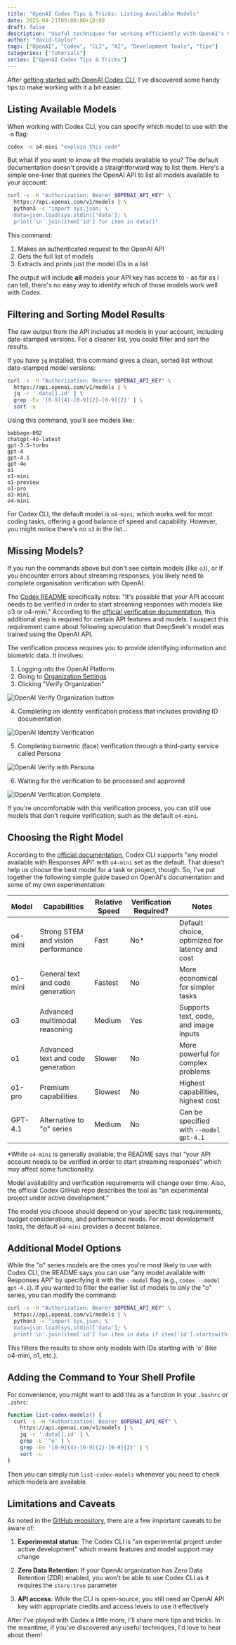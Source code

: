 ```yaml
---
title: "OpenAI Codex Tips & Tricks: Listing Available Models"
date: 2025-04-21T09:00:00+10:00
draft: false
description: "Useful techniques for working efficiently with OpenAI's Codex CLI tool"
author: "david-taylor"
tags: ["OpenAI", "Codex", "CLI", "AI", "Development Tools", "Tips"]
categories: ["Tutorials"]
series: ["OpenAI Codex Tips & Tricks"]
---
```


After [getting started with OpenAI Codex CLI](/posts/2025-04-18-getting-started-with-openai-codex-cli/), I've discovered some handy tips to make working with it a bit easier.

## Listing Available Models

When working with Codex CLI, you can specify which model to use with the `-m` flag:

```bash
codex -m o4-mini "explain this code"
```

But what if you want to know all the models available to you? The default documentation doesn't provide a straightforward way to list them. Here's a simple one-liner that queries the OpenAI API to list all models available to your account:

```bash
curl -s -H "Authorization: Bearer $OPENAI_API_KEY" \
  https://api.openai.com/v1/models | \
  python3 -c "import sys,json; \
  data=json.load(sys.stdin)['data']; \
  print('\n'.join(item['id'] for item in data))"
```

This command:
1. Makes an authenticated request to the OpenAI API
2. Gets the full list of models
3. Extracts and prints just the model IDs in a list

The output will include **all** models your API key has access to - as far as I can tell, there's no easy way to identify which of those models work well with Codex.

## Filtering and Sorting Model Results

The raw output from the API includes all models in your account, including date-stamped versions. For a cleaner list, you could filter and sort the results.

If you have `jq` installed, this command gives a clean, sorted list without date-stamped model versions:

```bash
curl -s -H "Authorization: Bearer $OPENAI_API_KEY" \
  https://api.openai.com/v1/models | \
  jq -r '.data[].id' | \
  grep -Ev '[0-9]{4}-[0-9]{2}-[0-9]{2}' | \
  sort -u
```

Using this command, you'll see models like:

```
babbage-002
chatgpt-4o-latest
gpt-3.5-turbo
gpt-4
gpt-4.1
gpt-4o
o1
o1-mini
o1-preview
o1-pro
o3-mini
o4-mini
```

For Codex CLI, the default model is `o4-mini`, which works well for most coding tasks, offering a good balance of speed and capability. However, you might notice there's no `o3` in the list...

## Missing Models?

If you run the commands above but don't see certain models (like `o3`), or if you encounter errors about streaming responses, you likely need to complete organisation verification with OpenAI.

The [Codex README](https://github.com/openai/codex/blob/main/README.md) specifically notes: "It's possible that your API account needs to be verified in order to start streaming responses with models like o3 or o4-mini." According to the [official verification documentation](https://help.openai.com/en/articles/10910291-api-organization-verification), this additional step is required for certain API features and models. I suspect this requirement came about following speculation that DeepSeek's model was trained using the OpenAI API.

The verification process requires you to provide identifying information and biometric data. It involves:

1. Logging into the OpenAI Platform
2. Going to [Organization Settings](https://platform.openai.com/settings/organization/general)
3. Clicking "Verify Organization"

![OpenAI Verify Organization button](/images/2025/04/screenshot_openai_verify_organization.png)

4. Completing an identity verification process that includes providing ID documentation

![OpenAI Identity Verification](/images/2025/04/screenshot_openai_verify_identity.png)

5. Completing biometric (face) verification through a third-party service called Persona

![OpenAI Verify with Persona](/images/2025/04/screenshot_openai_verify_with_persona.png)

6. Waiting for the verification to be processed and approved

![OpenAI Verification Complete](/images/2025/04/screenshot_openai_verified.png)

If you're uncomfortable with this verification process, you can still use models that don't require verification, such as the default `o4-mini`.

## Choosing the Right Model

According to the [official documentation](https://github.com/openai/codex/blob/main/README.md), Codex CLI supports "any model available with Responses API" with `o4-mini` set as the default. That doesn't help us choose the best model for a task or project, though. So, I've put together the following simple guide based on OpenAI's documentation and some of my own experimentation:

| Model | Capabilities | Relative Speed | Verification Required? | Notes |
|-------|--------------|----------------|----------|-------|
| o4-mini | Strong STEM and vision performance | Fast | No* | Default choice, optimized for latency and cost |
| o1-mini | General text and code generation | Fastest | No | More economical for simpler tasks |
| o3 | Advanced multimodal reasoning | Medium | Yes | Supports text, code, and image inputs |
| o1 | Advanced text and code generation | Slower | No | More powerful for complex problems |
| o1-pro | Premium capabilities | Slowest | No | Highest capabilities, highest cost |
| GPT-4.1 | Alternative to "o" series | Medium | No | Can be specified with `--model gpt-4.1` |

*While `o4-mini` is generally available, the README says that "your API account needs to be verified in order to start streaming responses" which may affect some functionality.

Model availability and verification requirements will change over time. Also, the official Codex GitHub repo describes the tool as "an experimental project under active development."

The model you choose should depend on your specific task requirements, budget considerations, and performance needs. For most development tasks, the default `o4-mini` provides a decent balance.

## Additional Model Options

While the "o" series models are the ones you're most likely to use with Codex CLI, the README says you can use "any model available with Responses API" by specifying it with the `--model` flag (e.g., `codex --model gpt-4.1`). If you wanted to filter the earlier list of models to only the "o" series, you can modify the command:

```bash
curl -s -H "Authorization: Bearer $OPENAI_API_KEY" \
  https://api.openai.com/v1/models | \
  python3 -c "import sys,json; \
  data=json.load(sys.stdin)['data']; \
  print('\n'.join(item['id'] for item in data if item['id'].startswith('o')))"
```

This filters the results to show only models with IDs starting with 'o' (like o4-mini, o1, etc.).

## Adding the Command to Your Shell Profile

For convenience, you might want to add this as a function in your `.bashrc` or `.zshrc`:

```bash
function list-codex-models() {
  curl -s -H "Authorization: Bearer $OPENAI_API_KEY" \
    https://api.openai.com/v1/models | \
    jq -r '.data[].id' | \
    grep -E '^o' | \
    grep -Ev '[0-9]{4}-[0-9]{2}-[0-9]{2}' | \
    sort -u
}
```

Then you can simply run `list-codex-models` whenever you need to check which models are available.

## Limitations and Caveats

As noted in the [GitHub repository](https://github.com/openai/codex/blob/main/README.md), there are a few important caveats to be aware of:

1. **Experimental status**: The Codex CLI is "an experimental project under active development" which means features and model support may change
  
2. **Zero Data Retention**: If your OpenAI organization has Zero Data Retention (ZDR) enabled, you won't be able to use Codex CLI as it requires the `store:true` parameter

3. **API access**: While the CLI is open-source, you still need an OpenAI API key with appropriate credits and access levels to use it effectively

After I've played with Codex a little more, I'll share more tips and tricks. In the meantime, if you've discovered any useful techniques, I'd love to hear about them!
